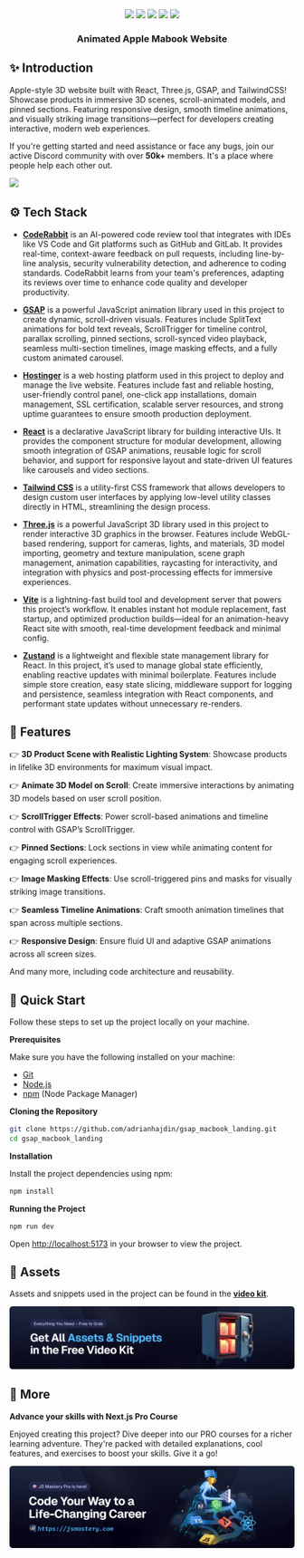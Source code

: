 <div align="center">
  <div>
<img src="https://img.shields.io/badge/-React-58C4DC?style=for-the-badge&logo=React&logoColor=white" />
<img src="https://img.shields.io/badge/-GSAP-88CE02?style=for-the-badge&logo=greensock&logoColor=white" />
<img src="https://img.shields.io/badge/-Three.js-27136A?style=for-the-badge&logo=three.js&logoColor=white" />
<img src="https://img.shields.io/badge/-Tailwind_CSS-38B2AC?style=for-the-badge&logo=tailwind-css&logoColor=white" />
<img src="https://img.shields.io/badge/-CodeRabbit-FF6C37?style=for-the-badge&logo=visual-studio-code&logoColor=white" />
</div>

  <h3 align="center">Animated Apple Mabook Website</h3>
</div>

## <a name="introduction">✨ Introduction</a>

Apple-style 3D website built with React, Three.js, GSAP, and TailwindCSS! Showcase products in immersive 3D scenes, scroll-animated models, and pinned sections. Featuring responsive design, smooth timeline animations, and visually striking image transitions—perfect for developers creating interactive, modern web experiences.

If you're getting started and need assistance or face any bugs, join our active Discord community with over **50k+** members. It's a place where people help each other out.

<a href="https://discord.com/invite/n6EdbFJ" target="_blank"><img src="https://github.com/sujatagunale/EasyRead/assets/151519281/618f4872-1e10-42da-8213-1d69e486d02e" /></a>

## <a name="tech-stack">⚙️ Tech Stack</a>

- **[CodeRabbit](https://jsm.dev/mbook-coderabbit)** is an AI-powered code review tool that integrates with IDEs like VS Code and Git platforms such as GitHub and GitLab. It provides real-time, context-aware feedback on pull requests, including line-by-line analysis, security vulnerability detection, and adherence to coding standards. CodeRabbit learns from your team's preferences, adapting its reviews over time to enhance code quality and developer productivity.

- **[GSAP](https://gsap.com/)** is a powerful JavaScript animation library used in this project to create dynamic, scroll-driven visuals. Features include SplitText animations for bold text reveals, ScrollTrigger for timeline control, parallax scrolling, pinned sections, scroll-synced video playback, seamless multi-section timelines, image masking effects, and a fully custom animated carousel.

- **[Hostinger](https://jsm.dev/mbook-hostinger)** is a web hosting platform used in this project to deploy and manage the live website. Features include fast and reliable hosting, user-friendly control panel, one-click app installations, domain management, SSL certification, scalable server resources, and strong uptime guarantees to ensure smooth production deployment.

- **[React](https://react.dev/)** is a declarative JavaScript library for building interactive UIs. It provides the component structure for modular development, allowing smooth integration of GSAP animations, reusable logic for scroll behavior, and support for responsive layout and state-driven UI features like carousels and video sections.

- **[Tailwind CSS](https://tailwindcss.com/)** is a utility-first CSS framework that allows developers to design custom user interfaces by applying low-level utility classes directly in HTML, streamlining the design process.

- **[Three.js](https://threejs.org/)** is a powerful JavaScript 3D library used in this project to render interactive 3D graphics in the browser. Features include WebGL-based rendering, support for cameras, lights, and materials, 3D model importing, geometry and texture manipulation, scene graph management, animation capabilities, raycasting for interactivity, and integration with physics and post-processing effects for immersive experiences.

- **[Vite](https://vitejs.dev/)** is a lightning-fast build tool and development server that powers this project’s workflow. It enables instant hot module replacement, fast startup, and optimized production builds—ideal for an animation-heavy React site with smooth, real-time development feedback and minimal config.

- **[Zustand](https://zustand-demo.pmnd.rs/)** is a lightweight and flexible state management library for React. In this project, it’s used to manage global state efficiently, enabling reactive updates with minimal boilerplate. Features include simple store creation, easy state slicing, middleware support for logging and persistence, seamless integration with React components, and performant state updates without unnecessary re-renders.

## <a name="features">🔋 Features</a>

👉 **3D Product Scene with Realistic Lighting System**: Showcase products in lifelike 3D environments for maximum visual impact.

👉 **Animate 3D Model on Scroll**: Create immersive interactions by animating 3D models based on user scroll position.

👉 **ScrollTrigger Effects**: Power scroll-based animations and timeline control with GSAP’s ScrollTrigger.

👉 **Pinned Sections**: Lock sections in view while animating content for engaging scroll experiences.

👉 **Image Masking Effects**: Use scroll-triggered pins and masks for visually striking image transitions.

👉 **Seamless Timeline Animations**: Craft smooth animation timelines that span across multiple sections.

👉 **Responsive Design**: Ensure fluid UI and adaptive GSAP animations across all screen sizes.

And many more, including code architecture and reusability.

## <a name="quick-start">🤸 Quick Start</a>

Follow these steps to set up the project locally on your machine.

**Prerequisites**

Make sure you have the following installed on your machine:

- [Git](https://git-scm.com/)
- [Node.js](https://nodejs.org/en)
- [npm](https://www.npmjs.com/) (Node Package Manager)

**Cloning the Repository**

```bash
git clone https://github.com/adrianhajdin/gsap_macbook_landing.git
cd gsap_macbook_landing
```

**Installation**

Install the project dependencies using npm:

```bash
npm install
```

**Running the Project**

```bash
npm run dev
```

Open [http://localhost:5173](http://localhost:5173) in your browser to view the project.

## <a name="links">🔗 Assets</a>

Assets and snippets used in the project can be found in the **[video kit](https://jsm.dev/mbook-kit)**.

<a href="https://jsm.dev/mbook-kit" target="_blank">
  <img src="public/readme/videokit.webp" alt="Video Kit Banner">
</a>

## <a name="more">🚀 More</a>

**Advance your skills with Next.js Pro Course**

Enjoyed creating this project? Dive deeper into our PRO courses for a richer learning adventure. They're packed with
detailed explanations, cool features, and exercises to boost your skills. Give it a go!

<a href="https://jsm.dev/mbook-jsm" target="_blank">
  <img src="public/readme/jsmpro.webp" alt="Project Banner">
</a>

